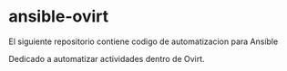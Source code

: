 # ansible-ovirt
El siguiente repositorio contiene codigo de automatizacion para Ansible

Dedicado a automatizar actividades dentro de Ovirt.
